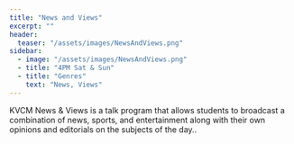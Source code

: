 ```yaml
---
title: "News and Views"
excerpt: ""
header:
  teaser: "/assets/images/NewsAndViews.png"
sidebar:
  - image: "/assets/images/NewsAndViews.png"
  - title: "4PM Sat & Sun"
  - title: "Genres"
    text: "News, Views"
---
```


KVCM News & Views is a talk program that allows students to broadcast a combination of news, sports, and entertainment along with their own opinions and editorials on the subjects of the day..
